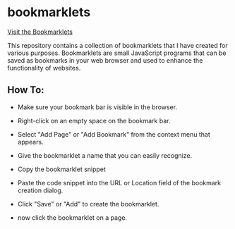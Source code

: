 # bookmarklets

[Visit the Bookmarklets](https://th3-ph0b14.github.io/bookmarklets/)

This repository contains a collection of bookmarklets that I have created for various purposes. Bookmarklets are small JavaScript programs that can be saved as bookmarks in your web browser and used to enhance the functionality of websites.

## How To:

- Make sure your bookmark bar is visible in the browser.

- Right-click on an empty space on the bookmark bar.

- Select "Add Page" or "Add Bookmark" from the context menu that appears.

- Give the bookmarklet a name that you can easily recognize.

- Copy the bookmarklet snippet

- Paste the code snippet into the URL or Location field of the bookmark creation dialog.

- Click "Save" or "Add" to create the bookmarklet.

- now click the bookmarklet on a page.
